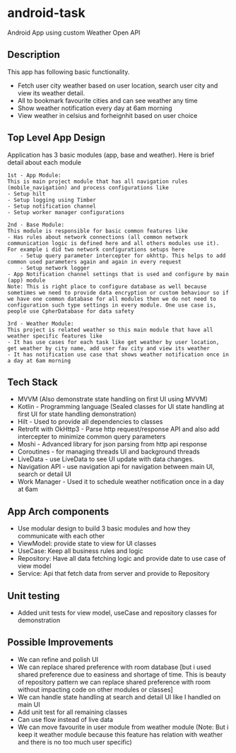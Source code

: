 # android-task

Android App using custom Weather Open API

## Description

This app has following basic functionality.
- Fetch user city weather based on user location, search user city and view its weather detail.
- All to bookmark favourite cities and can see weather any time
- Show weather notification every day at 6am morning
- View weather in celsius and forheignhit based on user choice


## Top Level App Design
Application has 3 basic modules (app, base and weather). Here is brief detail about each module

    1st - App Module:
    This is main project module that has all navigation rules (mobile_navigation) and process configurations like
    - Setup hilt
    - Setup logging using Timber
    - Setup notification channel
    - Setup worker manager configurations

    2nd - Base Module:
    This module is responsible for basic common features like
    - Has rules about network connections (all common network communication logic is defined here and all others modules use it). For example i did two network configurations setups here
        - Setup query parameter intercepter for okhttp. This helps to add common used parameters again and again in every request
        - Setup network logger
    - App Notification channel settings that is used and configure by main (app) module
    Note: This is right place to configure database as well because sometimes we need to provide data encryption or custom behaviour so if we have one common database for all modules then we do not need to configuration such type settings in every module. One use case is, people use CpherDatabase for data safety

    3rd - Weather Module:
    This project is related weather so this main module that have all weather specific features like
    - It has use cases for each task like get weather by user location, get weather by city name, add user fav city and view its weather
    - It has notification use case that shows weather notification once in a day at 6am morning


## Tech Stack
- MVVM (Also demonstrate state handling on first UI using MVVM)
- Kotlin - Programming language (Sealed classes for UI state handling at first UI for state handling demonstration)
- Hilt - Used to provide all dependencies to classes
- Retrofit with OkHttp3 - Parse http request/response API and also add intercepter to minimize common query parameters
- Moshi - Advanced library for json parsing from http api response
- Coroutines - for managing threads UI and background threads
- LiveData - use LiveData to see UI update with data changes.
- Navigation API - use navigation api for navigation between main UI, search or detail UI
- Work Manager - Used it to schedule weather notification once in a day at 6am


## App Arch components
- Use modular design to build 3 basic modules and how they communicate with each other
- ViewModel: provide state to view for UI classes
- UseCase: Keep all business rules and logic
- Repository: Have all data fetching logic and provide date to use case of view model
- Service: Api that fetch data from server and provide to Repository

## Unit testing
- Added unit tests for view model, useCase and repository classes for demonstration


## Possible Improvements
- We can refine and polish UI
- We can replace shared preference with room database [but i used shared preference due to easiness and shortage of time. This is beauty of repository pattern we can replace shared preference with room without impacting code on other modules or classes]
- We can handle state handling at search and detail UI like I handled on main UI
- Add unit test for all remaining classes
- Can use flow instead of live data
- We can move favourite in user module from weather module (Note: But i keep it weather module because this feature has relation with weather and there is no too much user specific)